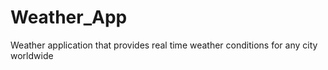 # Weather_App
Weather application that provides real time weather conditions for any city worldwide
